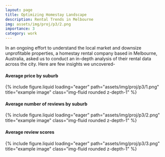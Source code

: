 ```yaml
---
layout: page
title: Optimizing Homestay Landscape
description: Rental Trends in Melbourne
img: assets/img/proj/p3/2.png
importance: 3
category: work 
---
```


In an ongoing effort to understand the local market and downsize unprofitable properties, a homestay rental company based in Melbourne, Australia, asked us to conduct an in-depth analysis of their rental data across the city. Here are few insights we uncovered-

#### Average price by suburb

<div class="row">
    <div class="col-sm mt-3 mt-md-0">
        {% include figure.liquid loading="eager" path="assets/img/proj/p3/1.png" title="example image" class="img-fluid rounded z-depth-1" %}
    </div>
</div>

#### Average number of reviews by suburb

<div class="row">
    <div class="col-sm mt-3 mt-md-0">
        {% include figure.liquid loading="eager" path="assets/img/proj/p3/2.png" title="example image" class="img-fluid rounded z-depth-1" %}
    </div>
</div>

#### Average review scores

<div class="row">
    <div class="col-sm mt-3 mt-md-0">
        {% include figure.liquid loading="eager" path="assets/img/proj/p3/3.png" title="example image" class="img-fluid rounded z-depth-1" %}
    </div>
</div>
